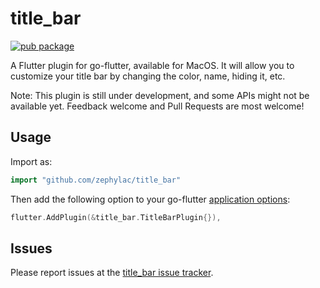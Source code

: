 # title_bar

[![pub package](https://img.shields.io/pub/v/title_bar.svg)](https://pub.dartlang.org/packages/title_bar)

A Flutter plugin for go-flutter, available for MacOS. It will allow you to customize your title bar by changing the color, name, hiding it, etc.

Note: This plugin is still under development, and some APIs might not be available yet. Feedback welcome and Pull Requests are most welcome!

## Usage

Import as:

```go
import "github.com/zephylac/title_bar"
```

Then add the following option to your go-flutter [application options](https://github.com/go-flutter-desktop/go-flutter/wiki/Plugin-info):

```go
flutter.AddPlugin(&title_bar.TitleBarPlugin{}),
```

## Issues

Please report issues at the [title_bar issue tracker](https://github.com/zephylac/title_bar/issues/).